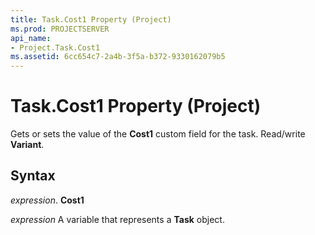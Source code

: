 ```yaml
---
title: Task.Cost1 Property (Project)
ms.prod: PROJECTSERVER
api_name:
- Project.Task.Cost1
ms.assetid: 6cc654c7-2a4b-3f5a-b372-9330162079b5
---
```



# Task.Cost1 Property (Project)

Gets or sets the value of the  **Cost1** custom field for the task. Read/write **Variant**.


## Syntax

 _expression_. **Cost1**

 _expression_ A variable that represents a **Task** object.



